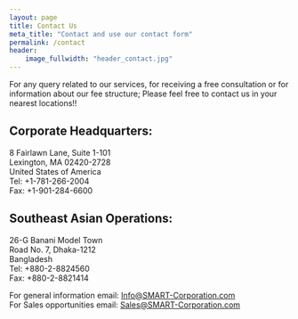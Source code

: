 ```yaml
---
layout: page
title: Contact Us
meta_title: "Contact and use our contact form"
permalink: /contact
header:
    image_fullwidth: "header_contact.jpg"
---
```


For any query related to our services, for receiving a free consultation or for information about our fee structure;
Please feel free to contact us in your nearest locations!!

## Corporate Headquarters:
8 Fairlawn Lane, Suite 1-101<br>
Lexington, MA 02420-2728<br>
United States of America<br>
Tel: +1-781-266-2004<br>
Fax: +1-901-284-6600<br>

## Southeast Asian Operations:
26-G Banani Model Town<br>
Road No. 7, Dhaka-1212<br>
Bangladesh<br>
Tel: +880-2-8824560<br>
Fax: +880-2-8821414<br>

For general information email: [Info@SMART-Corporation.com](mailto:Info@SMART-Corporation.com)<br>
For Sales opportunities email: [Sales@SMART-Corporation.com](mailto:Sales@SMART-Corporation.com)<br>
